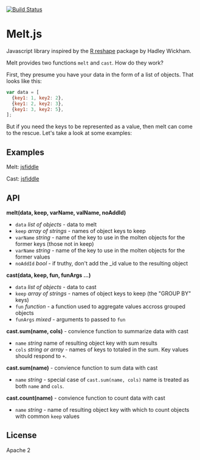 [![Build Status](https://travis-ci.org/jrideout/melt.js.png?branch=master)](https://travis-ci.org/jrideout/melt.js)

Melt.js
=======

Javascript library inspired by the [R reshape](https://github.com/hadley/reshape) package by Hadley Wickham.

Melt provides two functions `melt` and `cast`. How do they work? 

First, they presume you have your data in the form of a list of objects. That looks like this:

```js
var data = [
  {key1: 1, key2: 2},
  {key1: 2, key2: 3},
  {key1: 3, key2: 5},
];
```

But if you need the keys to be represented as a value, then melt can come to the rescue. Let's take a look at some examples:

Examples
------------

Melt: [jsfiddle](http://jsfiddle.net/mf4Jd/)

Cast: [jsfiddle](http://jsfiddle.net/b5apx/)

API
----

**melt(data, keep, varName, valName, noAddId)**

  * `data` _list of objects_ - data to melt
  * `keep` _array of strings_ - names of object keys to keep
  * `varName` _string_ - name of the key to use in the molten objects for the former keys (those not in keep)
  * `varName` _string_ - name of the key to use in the molten objects for the former values
  * `noAddId` _bool_ - if truthy, don't add the _id value to the resulting object

**cast(data, keep, fun, funArgs ...)**

  * `data` _list of objects_ - data to cast
  * `keep` _array of strings_ - names of object keys to keep (the "GROUP BY" keys)
  * `fun` _function_ - a function used to aggregate values accross grouped objects
  * `funArgs` _mixed_ - arguments to passed to `fun`
  
**cast.sum(name, cols)** - convience function to summarize data with cast

  * `name` _string_ name of resulting object key with sum results
  * `cols` _string or array_ - names of keys to totaled in the sum. Key values should respond to `+`.

**cast.sum(name)** - convience function to sum data with cast

  * `name` _string_ - special case of `cast.sum(name, cols)` name is treated as both `name` and `cols`.

**cast.count(name)** - convience function to count data with cast

  * `name` _string_ - name of resulting object key with which to count objects with common `keep` values

License
-------
Apache 2
